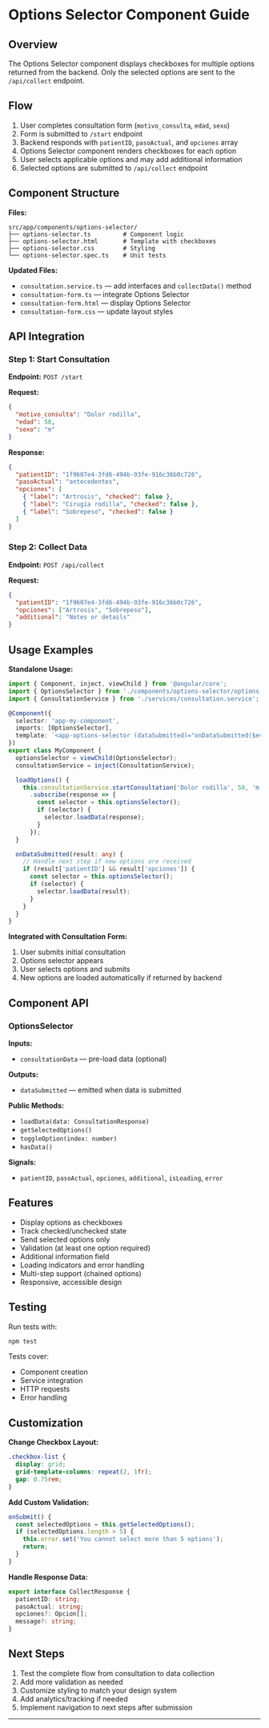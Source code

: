 # Options Selector Component Guide

## Overview

The Options Selector component displays checkboxes for multiple options returned from the backend. Only the selected options are sent to the `/api/collect` endpoint.

## Flow

1. User completes consultation form (`motivo_consulta`, `edad`, `sexo`)
2. Form is submitted to `/start` endpoint
3. Backend responds with `patientID`, `pasoActual`, and `opciones` array
4. Options Selector component renders checkboxes for each option
5. User selects applicable options and may add additional information
6. Selected options are submitted to `/api/collect` endpoint

## Component Structure

**Files:**
```
src/app/components/options-selector/
├── options-selector.ts         # Component logic
├── options-selector.html       # Template with checkboxes
├── options-selector.css        # Styling
└── options-selector.spec.ts    # Unit tests
```

**Updated Files:**
- `consultation.service.ts` — add interfaces and `collectData()` method
- `consultation-form.ts` — integrate Options Selector
- `consultation-form.html` — display Options Selector
- `consultation-form.css` — update layout styles

## API Integration

### Step 1: Start Consultation

**Endpoint:** `POST /start`

**Request:**
```json
{
  "motivo_consulta": "Dolor rodilla",
  "edad": 50,
  "sexo": "m"
}
```

**Response:**
```json
{
  "patientID": "1f9607e4-3fd6-494b-93fe-916c36b0c726",
  "pasoActual": "antecedentes",
  "opciones": [
    { "label": "Artrosis", "checked": false },
    { "label": "Cirugía rodilla", "checked": false },
    { "label": "Sobrepeso", "checked": false }
  ]
}
```

### Step 2: Collect Data

**Endpoint:** `POST /api/collect`

**Request:**
```json
{
  "patientID": "1f9607e4-3fd6-494b-93fe-916c36b0c726",
  "opciones": ["Artrosis", "Sobrepeso"],
  "additional": "Notes or details"
}
```

## Usage Examples

**Standalone Usage:**

```typescript
import { Component, inject, viewChild } from '@angular/core';
import { OptionsSelector } from './components/options-selector/options-selector';
import { ConsultationService } from './services/consultation.service';

@Component({
  selector: 'app-my-component',
  imports: [OptionsSelector],
  template: `<app-options-selector (dataSubmitted)="onDataSubmitted($event)" />`
})
export class MyComponent {
  optionsSelector = viewChild(OptionsSelector);
  consultationService = inject(ConsultationService);

  loadOptions() {
    this.consultationService.startConsultation('Dolor rodilla', 50, 'm')
      .subscribe(response => {
        const selector = this.optionsSelector();
        if (selector) {
          selector.loadData(response);
        }
      });
  }

  onDataSubmitted(result: any) {
    // Handle next step if new options are received
    if (result['patientID'] && result['opciones']) {
      const selector = this.optionsSelector();
      if (selector) {
        selector.loadData(result);
      }
    }
  }
}
```

**Integrated with Consultation Form:**
1. User submits initial consultation
2. Options selector appears
3. User selects options and submits
4. New options are loaded automatically if returned by backend

## Component API

### OptionsSelector

**Inputs:**
- `consultationData` — pre-load data (optional)

**Outputs:**
- `dataSubmitted` — emitted when data is submitted

**Public Methods:**
- `loadData(data: ConsultationResponse)`
- `getSelectedOptions()`
- `toggleOption(index: number)`
- `hasData()`

**Signals:**
- `patientID`, `pasoActual`, `opciones`, `additional`, `isLoading`, `error`

## Features

- Display options as checkboxes
- Track checked/unchecked state
- Send selected options only
- Validation (at least one option required)
- Additional information field
- Loading indicators and error handling
- Multi-step support (chained options)
- Responsive, accessible design

## Testing

Run tests with:
```bash
npm test
```
Tests cover:
- Component creation
- Service integration
- HTTP requests
- Error handling

## Customization

**Change Checkbox Layout:**
```css
.checkbox-list {
  display: grid;
  grid-template-columns: repeat(2, 1fr);
  gap: 0.75rem;
}
```

**Add Custom Validation:**
```typescript
onSubmit() {
  const selectedOptions = this.getSelectedOptions();
  if (selectedOptions.length > 5) {
    this.error.set('You cannot select more than 5 options');
    return;
  }
}
```

**Handle Response Data:**
```typescript
export interface CollectResponse {
  patientID: string;
  pasoActual: string;
  opciones?: Opcion[];
  message?: string;
}
```

## Next Steps

1. Test the complete flow from consultation to data collection
2. Add more validation as needed
3. Customize styling to match your design system
4. Add analytics/tracking if needed
5. Implement navigation to next steps after submission

---
